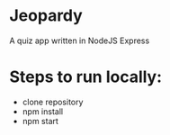 # Jeopardy
A quiz app written in NodeJS Express

# Steps to run locally:

  - clone repository
  - npm install 
  - npm start
